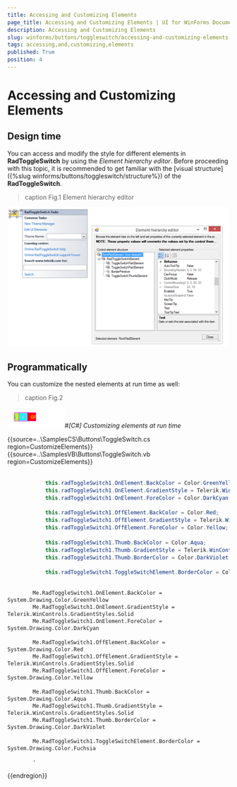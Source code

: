 ```yaml
---
title: Accessing and Customizing Elements
page_title: Accessing and Customizing Elements | UI for WinForms Documentation
description: Accessing and Customizing Elements
slug: winforms/buttons/toggleswitch/accessing-and-customizing-elements
tags: accessing,and,customizing,elements
published: True
position: 4
---
```


# Accessing and Customizing Elements



## Design time

You can access and modify the style for different elements in __RadToggleSwitch__ by using the *Element hierarchy editor*. Before proceeding with this topic, it is recommended to get familiar with the [visual structure]({%slug winforms/buttons/toggleswitch/structure%}) of the __RadToggleSwitch__.
        
>caption Fig.1 Element hierarchy editor

![buttons-toggleswitch-accessing-and-customizing-elements 001](images/buttons-toggleswitch-accessing-and-customizing-elements001.png)

## Programmatically

You can customize the nested elements at run time as well:
>caption Fig.2

![buttons-toggleswitch-accessing-and-customizing-elements 002](images/buttons-toggleswitch-accessing-and-customizing-elements002.gif)#_[C#] Customizing elements at run time_

	



{{source=..\SamplesCS\Buttons\ToggleSwitch.cs region=CustomizeElements}} 
{{source=..\SamplesVB\Buttons\ToggleSwitch.vb region=CustomizeElements}} 

````C#
            
            this.radToggleSwitch1.OnElement.BackColor = Color.GreenYellow;
            this.radToggleSwitch1.OnElement.GradientStyle = Telerik.WinControls.GradientStyles.Solid;
            this.radToggleSwitch1.OnElement.ForeColor = Color.DarkCyan;
            
            this.radToggleSwitch1.OffElement.BackColor = Color.Red;
            this.radToggleSwitch1.OffElement.GradientStyle = Telerik.WinControls.GradientStyles.Solid;
            this.radToggleSwitch1.OffElement.ForeColor = Color.Yellow;
            
            this.radToggleSwitch1.Thumb.BackColor = Color.Aqua;
            this.radToggleSwitch1.Thumb.GradientStyle = Telerik.WinControls.GradientStyles.Solid;
            this.radToggleSwitch1.Thumb.BorderColor = Color.DarkViolet;
            
            this.radToggleSwitch1.ToggleSwitchElement.BorderColor = Color.Fuchsia;
````
````VB.NET

        Me.RadToggleSwitch1.OnElement.BackColor = System.Drawing.Color.GreenYellow
        Me.RadToggleSwitch1.OnElement.GradientStyle = Telerik.WinControls.GradientStyles.Solid
        Me.RadToggleSwitch1.OnElement.ForeColor = System.Drawing.Color.DarkCyan

        Me.RadToggleSwitch1.OffElement.BackColor = System.Drawing.Color.Red
        Me.RadToggleSwitch1.OffElement.GradientStyle = Telerik.WinControls.GradientStyles.Solid
        Me.RadToggleSwitch1.OffElement.ForeColor = System.Drawing.Color.Yellow

        Me.RadToggleSwitch1.Thumb.BackColor = System.Drawing.Color.Aqua
        Me.RadToggleSwitch1.Thumb.GradientStyle = Telerik.WinControls.GradientStyles.Solid
        Me.RadToggleSwitch1.Thumb.BorderColor = System.Drawing.Color.DarkViolet

        Me.RadToggleSwitch1.ToggleSwitchElement.BorderColor = System.Drawing.Color.Fuchsia

        '
````

{{endregion}} 



